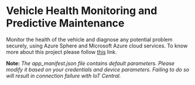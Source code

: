 # Vehicle Health Monitoring and Predictive Maintenance
Monitor the health of the vehicle and diagnose any potential problem securely, using Azure Sphere and Microsoft Azure cloud services.
To know more about this project please follow [this](https://www.hackster.io/usavswapnil/vehicle-health-monitoring-and-predictive-maintenance-0f5e35) link.

**Note:** *The app_manifest.json file contains default parameters. Please modify it based on your credentials and device parameters. Failing to do so will result in connection failure with IoT Central.*
